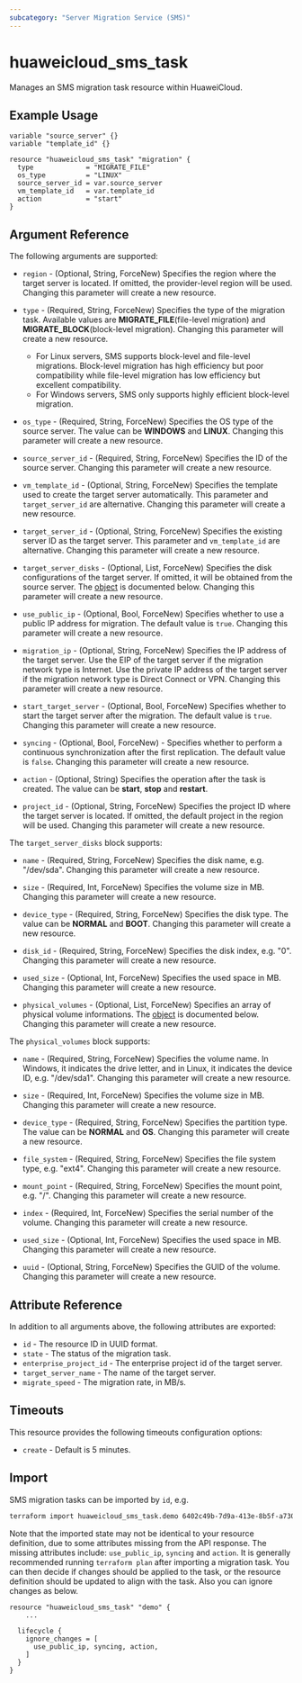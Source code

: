 ```yaml
---
subcategory: "Server Migration Service (SMS)"
---
```


# huaweicloud_sms_task

Manages an SMS migration task resource within HuaweiCloud.

## Example Usage

```hcl
variable "source_server" {}
variable "template_id" {}

resource "huaweicloud_sms_task" "migration" {
  type             = "MIGRATE_FILE"
  os_type          = "LINUX"
  source_server_id = var.source_server
  vm_template_id   = var.template_id
  action           = "start"
}
```

## Argument Reference

The following arguments are supported:

* `region` - (Optional, String, ForceNew) Specifies the region where the target server is located.
  If omitted, the provider-level region will be used. Changing this parameter will create a new resource.

* `type` - (Required, String, ForceNew) Specifies the type of the migration task. Available values are
  **MIGRATE_FILE**(file-level migration) and **MIGRATE_BLOCK**(block-level migration).
  Changing this parameter will create a new resource.

  + For Linux servers, SMS supports block-level and file-level migrations. Block-level migration has
    high efficiency but poor compatibility while file-level migration has low efficiency but excellent compatibility.
  + For Windows servers, SMS only supports highly efficient block-level migration.

* `os_type` - (Required, String, ForceNew) Specifies the OS type of the source server. The value can be **WINDOWS** and **LINUX**.
  Changing this parameter will create a new resource.

* `source_server_id` - (Required, String, ForceNew) Specifies the ID of the source server.
  Changing this parameter will create a new resource.

* `vm_template_id` - (Optional, String, ForceNew) Specifies the template used to create the target server automatically.
   This parameter and `target_server_id` are alternative. Changing this parameter will create a new resource.

* `target_server_id` - (Optional, String, ForceNew) Specifies the existing server ID as the target server.
   This parameter and `vm_template_id` are alternative. Changing this parameter will create a new resource.

* `target_server_disks` - (Optional, List, ForceNew) Specifies the disk configurations of the target server.
  If omitted, it will be obtained from the source server. The [object](#target_server_disks_object)
  is documented below. Changing this parameter will create a new resource.

* `use_public_ip` - (Optional, Bool, ForceNew) Specifies whether to use a public IP address for migration.
  The default value is `true`. Changing this parameter will create a new resource.

* `migration_ip` - (Optional, String, ForceNew) Specifies the IP address of the target server.
  Use the EIP of the target server if the migration network type is Internet.
  Use the private IP address of the target server if the migration network type is Direct Connect or VPN.
  Changing this parameter will create a new resource.

* `start_target_server` - (Optional, Bool, ForceNew) Specifies whether to start the target server after the migration.
  The default value is `true`. Changing this parameter will create a new resource.

* `syncing` - (Optional, Bool, ForceNew) - Specifies whether to perform a continuous synchronization after the first replication.
  The default value is `false`. Changing this parameter will create a new resource.

* `action` - (Optional, String) Specifies the operation after the task is created.
  The value can be **start**, **stop** and **restart**.

* `project_id` - (Optional, String, ForceNew) Specifies the project ID where the target server is located.
  If omitted, the default project in the region will be used. Changing this parameter will create a new resource.

<a name="target_server_disks_object"></a>
The `target_server_disks` block supports:

* `name` - (Required, String, ForceNew) Specifies the disk name, e.g. "/dev/sda".
  Changing this parameter will create a new resource.

* `size` - (Required, Int, ForceNew) Specifies the volume size in MB. Changing this parameter will create a new resource.

* `device_type` - (Required, String, ForceNew) Specifies the disk type. The value can be **NORMAL** and **BOOT**.
  Changing this parameter will create a new resource.

* `disk_id` - (Required, String, ForceNew) Specifies the disk index, e.g. "0".
  Changing this parameter will create a new resource.

* `used_size` - (Optional, Int, ForceNew) Specifies the used space in MB. Changing this parameter will create a new resource.

* `physical_volumes` - (Optional, List, ForceNew) Specifies an array of physical volume informations.
  The [object](#physical_volumes_object) is documented below. Changing this parameter will create a new resource.

<a name="physical_volumes_object"></a>
The `physical_volumes` block supports:

* `name` - (Required, String, ForceNew) Specifies the volume name. In Windows, it indicates the drive letter,
  and in Linux, it indicates the device ID, e.g. "/dev/sda1".
  Changing this parameter will create a new resource.

* `size` - (Required, Int, ForceNew) Specifies the volume size in MB. Changing this parameter will create a new resource.

* `device_type` - (Required, String, ForceNew) Specifies the partition type. The value can be **NORMAL** and **OS**.
  Changing this parameter will create a new resource.

* `file_system` - (Required, String, ForceNew) Specifies the file system type, e.g. "ext4".
  Changing this parameter will create a new resource.

* `mount_point` - (Required, String, ForceNew) Specifies the mount point, e.g. "/".
  Changing this parameter will create a new resource.

* `index` - (Required, Int, ForceNew) Specifies the serial number of the volume.
  Changing this parameter will create a new resource.

* `used_size` - (Optional, Int, ForceNew) Specifies the used space in MB.
  Changing this parameter will create a new resource.

* `uuid` - (Optional, String, ForceNew) Specifies the GUID of the volume.
  Changing this parameter will create a new resource.

## Attribute Reference

In addition to all arguments above, the following attributes are exported:

* `id` - The resource ID in UUID format.
* `state` - The status of the migration task.
* `enterprise_project_id` - The enterprise project id of the target server.
* `target_server_name` - The name of the target server.
* `migrate_speed` - The migration rate, in MB/s.

## Timeouts

This resource provides the following timeouts configuration options:

* `create` - Default is 5 minutes.

## Import

SMS migration tasks can be imported by `id`, e.g.

```sh
terraform import huaweicloud_sms_task.demo 6402c49b-7d9a-413e-8b5f-a7307f7d5679
```

Note that the imported state may not be identical to your resource definition, due to some attributes missing from the
API response. The missing attributes include: `use_public_ip`, `syncing` and `action`.
It is generally recommended running `terraform plan` after importing a migration task.
You can then decide if changes should be applied to the task, or the resource definition should be
updated to align with the task. Also you can ignore changes as below.

```
resource "huaweicloud_sms_task" "demo" {
    ...

  lifecycle {
    ignore_changes = [
      use_public_ip, syncing, action,
    ]
  }
}
```
